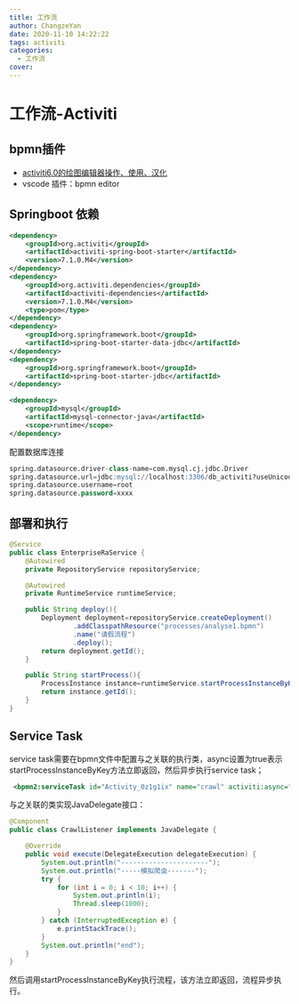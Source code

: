 ```yaml
---
title: 工作流
author: ChangzeYan
date: 2020-11-10 14:22:22
tags: activiti
categories:
  - 工作流
cover:
---
```


# 工作流-Activiti

## bpmn插件
- [activiti6.0的绘图编辑器操作、使用、汉化](https://blog.csdn.net/qq_33333654/article/details/101202362)
- vscode 插件：bpmn editor

## Springboot 依赖
```xml
<dependency>
	<groupId>org.activiti</groupId>
	<artifactId>activiti-spring-boot-starter</artifactId>
	<version>7.1.0.M4</version>
</dependency>
<dependency>
	<groupId>org.activiti.dependencies</groupId>
	<artifactId>activiti-dependencies</artifactId>
	<version>7.1.0.M4</version>
	<type>pom</type>
</dependency>
<dependency>
	<groupId>org.springframework.boot</groupId>
	<artifactId>spring-boot-starter-data-jdbc</artifactId>
</dependency>
<dependency>
	<groupId>org.springframework.boot</groupId>
	<artifactId>spring-boot-starter-jdbc</artifactId>
</dependency>

<dependency>
	<groupId>mysql</groupId>
	<artifactId>mysql-connector-java</artifactId>
	<scope>runtime</scope>
</dependency>
```
配置数据库连接

```sql
spring.datasource.driver-class-name=com.mysql.cj.jdbc.Driver
spring.datasource.url=jdbc:mysql://localhost:3306/db_activiti?useUnicode=true&characterEncoding=utf-8&useSSL=false&serverTimezone=UTC&nullCatalogMeansCurrent=true&allowPublicKeyRetrieval=true
spring.datasource.username=root
spring.datasource.password=xxxx
```

## 部署和执行
```java
@Service
public class EnterpriseRaService {
    @Autowired
    private RepositoryService repositoryService;

    @Autowired
    private RuntimeService runtimeService;

    public String deploy(){
        Deployment deployment=repositoryService.createDeployment()
                .addClasspathResource("processes/analyse1.bpmn")
                .name("请假流程")
                .deploy();
        return deployment.getId();
    }

    public String startProcess(){
        ProcessInstance instance=runtimeService.startProcessInstanceByKey("process_analyse");
        return instance.getId();
    }
}
```

## Service Task

service task需要在bpmn文件中配置与之关联的执行类，async设置为true表示startProcessInstanceByKey方法立即返回，然后异步执行service task；
```xml
 <bpmn2:serviceTask id="Activity_0z1g1ix" name="crawl" activiti:async="true" activiti:class="com.example.cloudactiviti.listener.CrawlListener">
```
与之关联的类实现JavaDelegate接口：
```java
@Component
public class CrawlListener implements JavaDelegate {

    @Override
    public void execute(DelegateExecution delegateExecution) {
        System.out.println("----------------------");
        System.out.println("-----模拟爬虫-------");
        try {
            for (int i = 0; i < 10; i++) {
                System.out.println(i);
                Thread.sleep(1000);
            }
        } catch (InterruptedException e) {
            e.printStackTrace();
        }
        System.out.println("end");
    }
}
```

然后调用startProcessInstanceByKey执行流程，该方法立即返回，流程异步执行。
